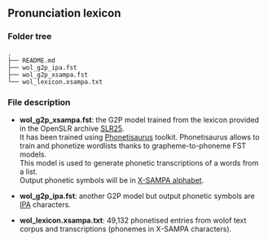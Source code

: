 ## Pronunciation lexicon ##

### Folder tree

    .    
    ├── README.md    
    ├── wol_g2p_ipa.fst    
    ├── wol_g2p_xsampa.fst    
    └── wol_lexicon.xsampa.txt       

### File description

- **wol\_g2p\_xsampa.fst**: the G2P model trained from the lexicon provided in the OpenSLR archive [SLR25](https://www.openslr.org/resources/25/).     
It has been trained using [Phonetisaurus](https://github.com/AdolfVonKleist/Phonetisaurus) toolkit. 
Phonetisaurus allows to train and phonetize wordlists thanks to grapheme-to-phoneme FST models.     
This model is used to generate phonetic transcriptions of a words from a list.     
Output phonetic symbols will be in [X-SAMPA alphabet](https://en.wikipedia.org/wiki/X-SAMPA).    
    
- **wol\_g2p\_ipa.fst**: another G2P model but output phonetic symbols are [IPA](https://en.wikipedia.org/wiki/International_Phonetic_Alphabet) characters.    

- **wol\_lexicon.xsampa.txt**: 49,132 phonetised entries from wolof text corpus and transcriptions (phonemes in X-SAMPA characters).

